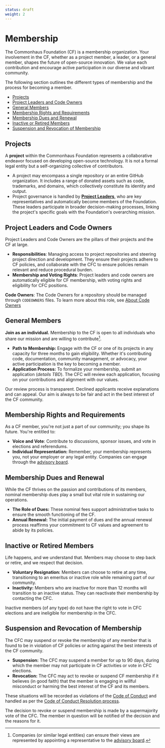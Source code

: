```yaml
---
status: draft
weight: 2
---
```

# Membership

The Commonhaus Foundation (CF) is a membership organization. Your involvement in the CF, whether as a project member, a leader, or a general member, shapes the future of open-source innovation. We value each contribution and encourage active participation in our diverse and vibrant community.

The following section outlines the different types of membership and the process for becoming a member.

- [Projects](#projects)
- [Project Leaders and Code Owners](#project-leaders-and-code-owners)
- [General Members](#general-members)
- [Membership Rights and Requirements](#membership-rights-and-requirements)
- [Membership Dues and Renewal](#membership-dues-and-renewal)
- [Inactive or Retired Members](#inactive-or-retired-members)
- [Suspension and Revocation of Membership](#suspension-and-revocation-of-membership)

## Projects

A **project** within the Commonhaus Foundation represents a collaborative endeavor focused on developing open-source technology. It is not a formal legal entity but a self-organizing collective of contributors. 

- A project may encompass a single repository or an entire GitHub organization. It includes a range of donated assets such as code, trademarks, and domains, which collectively constitute its identity and output. 
- Project governance is handled by **[Project Leaders](#project-leaders-and-code-owners)**, who are key representatives and automatically become members of the Foundation. These leaders participate in broader decision-making processes, linking the project's specific goals with the Foundation's overarching mission.

## Project Leaders and Code Owners

Project Leaders and Code Owners are the pillars of their projects and the CF at large.

- **Responsibilities**: Managing access to project repositories and steering project direction and development. They ensure their projects adhere to CF policies, and collaborate with the CFC to ensure policies remain relevant and reduce procedural burden.
- **Membership and Voting Rights**: Project leaders and code owners are automatically eligible for CF membership, with voting rights and eligibility for CFC positions.

**Code Owners**: The Code Owners for a repository should be managed through `CODEOWNERS` files. To learn more about this role, see [About Code Owners](https://docs.github.com/en/repositories/managing-your-repositorys-settings-and-features/customizing-your-repository/about-code-owners)

## General Members

**Join as an individual.** Membership to the CF is open to all individuals who share our mission and are willing to contribute[^1]. 

- **Path to Membership:** Engage with the CF or one of its projects in any capacity for three months to gain eligibility. Whether it's contributing code, documentation, community management, or advocacy, your active participation is the key to becoming a member.
- **Application Process:** To formalize your membership, submit an application (*details TBD*). The CFC will review each application, focusing on your contributions and alignment with our values. 

Our review process is transparent. Declined applicants receive explanations and can appeal. Our aim is always to be fair and act in the best interest of the CF community.

[^1]: Companies (or similar legal entities) can ensure their views are represented by appointing a representative to the [advisory board][].

## Membership Rights and Requirements

As a CF member, you're not just a part of our community; you shape its future. You're entitled to:

- **Voice and Vote**: Contribute to discussions, sponsor issues, and vote in elections and referendums.
- **Individual Representation:** Remember, your membership represents you, not your employer or any legal entity. Companies can engage through the [advisory board][].

## Membership Dues and Renewal

While the CF thrives on the passion and contributions of its members, nominal membership dues play a small but vital role in sustaining our operations.

- **The Role of Dues:** These nominal fees support administrative tasks to ensure the smooth functioning of the CF.
- **Annual Renewal:** The initial payment of dues and the annual renewal process reaffirms your commitment to CF values and agreement to abide by its policies.

## Inactive or Retired Members

Life happens, and we understand that. Members may choose to step back or retire, and we respect that decision. 

- **Voluntary Resignation:** Members can choose to retire at any time, transitioning to an emeritus or inactive role while remaining part of our community.
- **Inactivity:** Members who are inactive for more than 12 months will transition to an inactive status. They can reactivate their membership by contacting the CFC.

Inactive members (of any type) do not have the right to vote in CFC elections and are ineligible for membership in the CFC.

## Suspension and Revocation of Membership

The CFC may suspend or revoke the membership of any member that is found to be in violation of CF policies or acting against the best interests of the CF community.

- **Suspension:** The CFC may suspend a member for up to 90 days, during which the member may not participate in CF activities or vote in CFC elections. 
- **Revocation:** The CFC may act to revoke or suspend CF membership if it believes (in good faith) that the member is engaging in willful misconduct or harming the best interest of the CF and its members.

These situations will be recorded as violations of the [Code of Conduct][coc] and handled as per the [Code of Conduct Resolution process][coc-reports].

The decision to revoke or suspend membership is made by a supermajority vote of the CFC. The member in question will be notified of the decision and the reasons for it.

[advisory board]: ./4-cf-advisory-board.md
[decision-making]: ./5-decision-making.md
[cfc]: ./3-cf-council.md
[coc]: ../policies/code-of-conduct.md
[coc-reports]: ../policies/code-of-conduct.md#handling-reports-and-escalations
